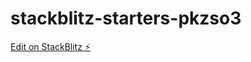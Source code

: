 # stackblitz-starters-pkzso3

[Edit on StackBlitz ⚡️](https://stackblitz.com/edit/stackblitz-starters-pkzso3)